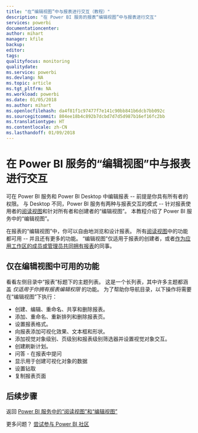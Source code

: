 ```yaml
---
title: "在“编辑视图”中与报表进行交互（教程）"
description: "在 Power BI 服务的报表“编辑视图”中与报表进行交互"
services: powerbi
documentationcenter: 
author: mihart
manager: kfile
backup: 
editor: 
tags: 
qualityfocus: monitoring
qualitydate: 
ms.service: powerbi
ms.devlang: NA
ms.topic: article
ms.tgt_pltfrm: NA
ms.workload: powerbi
ms.date: 01/05/2018
ms.author: mihart
ms.openlocfilehash: da4f81f1c97477f7e141c90bb841b6dcb7bb092c
ms.sourcegitcommit: 804ee18b4c892b7dcbd7d7d5d987b16ef16fc2bb
ms.translationtype: HT
ms.contentlocale: zh-CN
ms.lasthandoff: 01/09/2018
---
```

# <a name="interact-with-a-report-in-editing-view-in-power-bi-service"></a>在 Power BI 服务的“编辑视图”中与报表进行交互
可在 Power BI 服务和 Power BI Desktop 中编辑报表 -- 前提是你具有所有者的权限。 与 Desktop 不同，Power BI 服务有两种与报表交互的模式 -- 针对报表使用者的[阅读视图](service-reading-view-and-editing-view.md)和针对所有者和创建者的“编辑视图”。 本教程介绍了 Power BI 服务中的“编辑视图”。 

在报表的“编辑视图”中，你可以自由地浏览和设计报表。 所有[阅读视图](service-reading-view-and-editing-view.md)中的功能都可用 -- 并且还有更多的功能。 “编辑视图”仅适用于报表的创建者，或者[作为应用工作区的成员或管理员共同拥有报表](service-create-distribute-apps.md)的同事。

## <a name="functionality-only-available-in-editing-view"></a>仅在编辑视图中可用的功能
看看左侧目录中“报表”标题下的主题列表。 这是一个长列表，其中许多主题都涵盖 *仅适用于你拥有报表编辑权限* 的功能。  为了帮助你导航目录，以下操作将需要在“编辑视图”下执行：

* 创建、编辑、重命名、共享和删除报表。
* 添加、重命名、重新排列和删除报表页。
* 设置报表格式。
* 向报表添加可视化效果、文本框和形状。
* 添加视觉对象级别、页级别和报表级别筛选器并设置视觉对象交互。
* 创建刷新计划。
* 问答 - 在报表中提问
* 显示用于创建可视化对象的数据 
* 设置钻取
* 复制报表页面


## <a name="next-steps"></a>后续步骤
返回 [Power BI 服务中的“阅读视图”和“编辑视图”](service-reading-view-and-editing-view.md)

更多问题？ [尝试参与 Power BI 社区](http://community.powerbi.com/)

